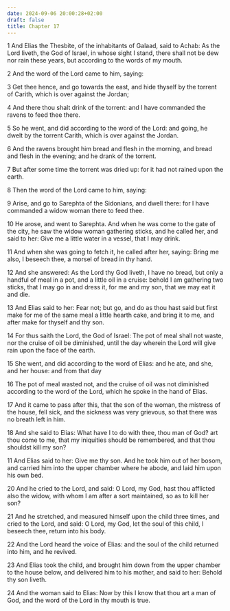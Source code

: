 ```yaml
---
date: 2024-09-06 20:00:28+02:00
draft: false
title: Chapter 17
---
```




1 And Elias the Thesbite, of the inhabitants of Galaad, said to Achab: As the Lord liveth, the God of Israel, in whose sight I stand, there shall not be dew nor rain these years, but according to the words of my mouth.

2 And the word of the Lord came to him, saying:

3 Get thee hence, and go towards the east, and hide thyself by the torrent of Carith, which is over against the Jordan;

4 And there thou shalt drink of the torrent: and I have commanded the ravens to feed thee there.

5 So he went, and did according to the word of the Lord: and going, he dwelt by the torrent Carith, which is over against the Jordan.

6 And the ravens brought him bread and flesh in the morning, and bread and flesh in the evening; and he drank of the torrent.

7 But after some time the torrent was dried up: for it had not rained upon the earth.

8 Then the word of the Lord came to him, saying:

9 Arise, and go to Sarephta of the Sidonians, and dwell there: for I have commanded a widow woman there to feed thee.

10 He arose, and went to Sarephta. And when he was come to the gate of the city, he saw the widow woman gathering sticks, and he called her, and said to her: Give me a little water in a vessel, that I may drink.

11 And when she was going to fetch it, he called after her, saying: Bring me also, I beseech thee, a morsel of bread in thy hand.

12 And she answered: As the Lord thy God liveth, I have no bread, but only a handful of meal in a pot, and a little oil in a cruise: behold I am gathering two sticks, that I may go in and dress it, for me and my son, that we may eat it and die.

13 And Elias said to her: Fear not; but go, and do as thou hast said but first make for me of the same meal a little hearth cake, and bring it to me, and after make for thyself and thy son.

14 For thus saith the Lord, the God of Israel: The pot of meal shall not waste, nor the cruise of oil be diminished, until the day wherein the Lord will give rain upon the face of the earth.

15 She went, and did according to the word of Elias: and he ate, and she, and her house: and from that day

16 The pot of meal wasted not, and the cruise of oil was not diminished according to the word of the Lord, which he spoke in the hand of Elias.

17 And it came to pass after this, that the son of the woman, the mistress of the house, fell sick, and the sickness was very grievous, so that there was no breath left in him.

18 And she said to Elias: What have I to do with thee, thou man of God? art thou come to me, that my iniquities should be remembered, and that thou shouldst kill my son?

11 And Elias said to her: Give me thy son. And he took him out of her bosom, and carried him into the upper chamber where he abode, and laid him upon his own bed.

20 And he cried to the Lord, and said: O Lord, my God, hast thou afflicted also the widow, with whom I am after a sort maintained, so as to kill her son?

21 And he stretched, and measured himself upon the child three times, and cried to the Lord, and said: O Lord, my God, let the soul of this child, I beseech thee, return into his body.

22 And the Lord heard the voice of Elias: and the soul of the child returned into him, and he revived.

23 And Elias took the child, and brought him down from the upper chamber to the house below, and delivered him to his mother, and said to her: Behold thy son liveth.

24 And the woman said to Elias: Now by this I know that thou art a man of God, and the word of the Lord in thy mouth is true.

